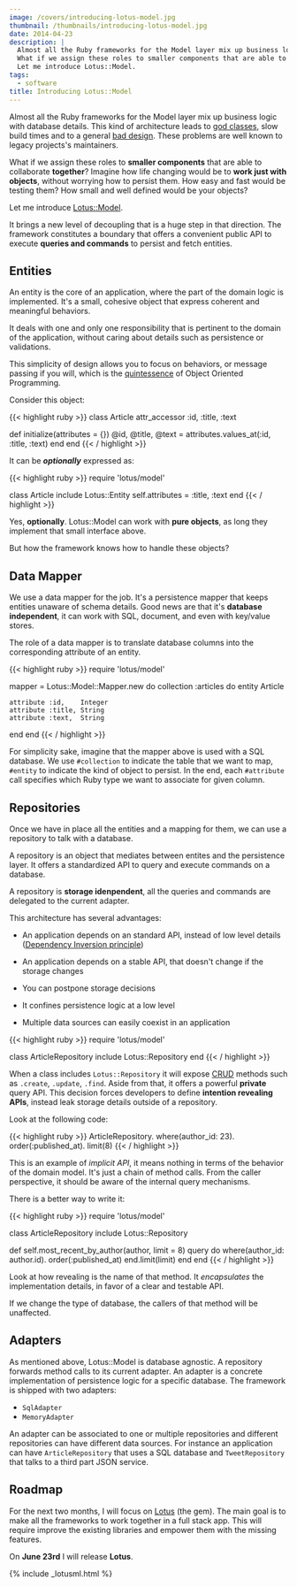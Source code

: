 ```yaml
---
image: /covers/introducing-lotus-model.jpg
thumbnail: /thumbnails/introducing-lotus-model.jpg
date: 2014-04-23
description: |
  Almost all the Ruby frameworks for the Model layer mix up business logic with database details. This kind of architecture leads to god classes, slow build times and to a general poor design.
  What if we assign these roles to smaller components that are able to collaborate together? Imagine how life changing would be to work just with object, without worrying how to persist them. How easy and fast would be testing them? How small and well defined would be your objects?
  Let me introduce Lotus::Model.
tags:
  - software
title: Introducing Lotus::Model
---
```


Almost all the Ruby frameworks for the Model layer mix up business logic with database details.
This kind of architecture leads to [god classes](http://en.wikipedia.org/wiki/God_object), slow build times and to a general [bad design](https://speakerdeck.com/jodosha/a-rails-criticism).
These problems are well known to legacy projects's maintainers.

What if we assign these roles to **smaller components** that are able to collaborate **together**?
Imagine how life changing would be to **work just with objects**, without worrying how to persist them.
How easy and fast would be testing them? How small and well defined would be your objects?

Let me introduce [Lotus::Model](https://github.com/lotus/model).

It brings a new level of decoupling that is a huge step in that direction.
The framework constitutes a boundary that offers a convenient public API to execute **queries and commands** to persist and fetch entities.

## Entities

An entity is the core of an application, where the part of the domain logic is implemented.
It's a small, cohesive object that express coherent and meaningful behaviors.

It deals with one and only one responsibility that is pertinent to the domain of the application, without caring about details such as persistence or validations.

This simplicity of design allows you to focus on behaviors, or message passing if you will, which is the [quintessence](http://c2.com/cgi/wiki?AlanKayOnMessaging) of Object Oriented Programming.

Consider this object:

{{< highlight ruby >}}
class Article
  attr_accessor :id, :title, :text

  def initialize(attributes = {})
    @id, @title, @text =
      attributes.values_at(:id, :title, :text)
  end
end
{{< / highlight >}}

It can be **_optionally_** expressed as:

{{< highlight ruby >}}
require 'lotus/model'

class Article
  include Lotus::Entity
  self.attributes = :title, :text
end
{{< / highlight >}}

Yes, **optionally**.
Lotus::Model can work with **pure objects**, as long they implement that small interface above.

But how the framework knows how to handle these objects?

## Data Mapper

We use a data mapper for the job.
It's a persistence mapper that keeps entities unaware of schema details.
Good news are that it's **database independent**, it can work with SQL, document, and even with key/value stores.

The role of a data mapper is to translate database columns into the corresponding attribute of an entity.

{{< highlight ruby >}}
require 'lotus/model'

mapper = Lotus::Model::Mapper.new do
  collection :articles do
    entity Article

    attribute :id,    Integer
    attribute :title, String
    attribute :text,  String
  end
end
{{< / highlight >}}

For simplicity sake, imagine that the mapper above is used with a SQL database.
We use `#collection` to indicate the table that we want to map, `#entity` to indicate the kind of object to persist.
In the end, each `#attribute` call specifies which Ruby type we want to associate for given column.

## Repositories

Once we have in place all the entities and a mapping for them, we can use a repository to talk with a database.

A repository is an object that mediates between entites and the persistence layer.
It offers a standardized API to query and execute commands on a database.

A repository is **storage idenpendent**, all the queries and commands are delegated to the current adapter.

This architecture has several advantages:

  * An application depends on an standard API, instead of low level details ([Dependency Inversion principle](http://en.wikipedia.org/wiki/Dependency_inversion_principle))

  * An application depends on a stable API, that doesn't change if the storage changes

  * You can postpone storage decisions

  * It confines persistence logic at a low level

  * Multiple data sources can easily coexist in an application

{{< highlight ruby >}}
require 'lotus/model'

class ArticleRepository
  include Lotus::Repository
end
{{< / highlight >}}

When a class includes `Lotus::Repository` it will expose [CRUD](http://en.wikipedia.org/wiki/Create,_read,_update_and_delete) methods such as `.create`, `.update`, `.find`.
Aside from that, it offers a powerful **private** query API.
This decision forces developers to define **intention revealing APIs**, instead leak storage details outside of a repository.

Look at the following code:

{{< highlight ruby >}}
ArticleRepository.
  where(author_id: 23).
  order(:published_at).
  limit(8)
{{< / highlight >}}

This is an example of _implicit API_, it means nothing in terms of the behavior of the domain model.
It's just a chain of method calls. From the caller perspective, it should be aware of the internal query mechanisms.

There is a better way to write it:

{{< highlight ruby >}}
require 'lotus/model'

class ArticleRepository
  include Lotus::Repository

  def self.most_recent_by_author(author, limit = 8)
    query do
      where(author_id: author.id).
        order(:published_at)
    end.limit(limit)
  end
end
{{< / highlight >}}

Look at how revealing is the name of that method.
It _encapsulates_ the implementation details, in favor of a clear and testable API.

If we change the type of database, the callers of that method will be unaffected.

## Adapters

As mentioned above, Lotus::Model is database agnostic.
A repository forwards method calls to its current adapter.
An adapter is a concrete implementation of persistence logic for a specific database.
The framework is shipped with two adapters:

  * `SqlAdapter`
  * `MemoryAdapter`

An adapter can be associated to one or multiple repositories and different repositories can have different data sources.
For instance an application can have `ArticleRepository` that uses a SQL database and `TweetRepository` that talks to a third part JSON service.

## Roadmap

For the next two months, I will focus on [Lotus](http://lotusrb.org) (the gem).
The main goal is to make all the frameworks to work together in a full stack app.
This will require improve the existing libraries and empower them with the missing features.

On **June 23rd** I will release **Lotus**.

{% include _lotusml.html %}

